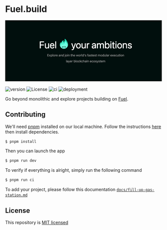 # Fuel.build

![sparky](./public/covers/sparky.png)

![version](https://img.shields.io/github/package-json/v/0xYami/fuel.build)
![License](https://img.shields.io/github/license/0xYami/fuel.build.svg)
![ci](https://github.com/0xYami/fuel.build/actions/workflows/ci.yaml/badge.svg)
![deployment](https://img.shields.io/github/deployments/0xYami/fuel.build/production)

Go beyond monolithic and explore projects building on [Fuel](https://www.fuel.network/).

## Contributing

We'll need [pnpm](https://pnpm.io/) installed on our local machine. Follow the instructions [here](https://pnpm.io/installation) then install dependencies.

```sh
$ pnpm install
```

Then you can launch the app

```sh
$ pnpm run dev
```

To verify if everything is alright, simply run the following command

```sh
$ pnpm run ci
```

To add your project, please follow this documentation [`docs/fill-up-gas-station.md`](./docs/fill-up-gas-station.md)

## License

This repository is [MIT licensed](./LICENSE)
